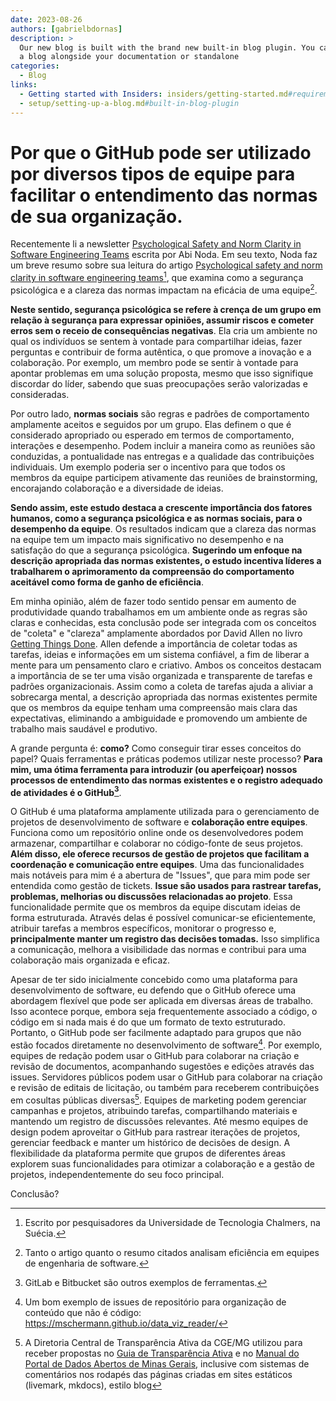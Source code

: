 ```yaml
---
date: 2023-08-26
authors: [gabrielbdornas]
description: >
  Our new blog is built with the brand new built-in blog plugin. You can build
  a blog alongside your documentation or standalone
categories:
  - Blog
links:
  - Getting started with Insiders: insiders/getting-started.md#requirements
  - setup/setting-up-a-blog.md#built-in-blog-plugin
---
```


# Por que o GitHub pode ser utilizado por diversos tipos de equipe para facilitar o entendimento das normas de sua organização.

Recentemente li a newsletter [Psychological Safety and Norm Clarity in Software Engineering Teams](https://newsletter.abinoda.com/p/engineering-team-norm-clarity?utm_source=post-email-title&publication_id=996688&post_id=136340388&isFreemail=true&utm_medium=email) escrita por Abi Noda.
Em seu texto, Noda faz um breve resumo sobre sua leitura do artigo [Psychological safety and norm clarity in software engineering teams](https://dl.acm.org/doi/10.1145/3195836.3195847?utm_source=substack&utm_medium=email)[^1], que examina como a segurança psicológica e a clareza das normas impactam na eficácia de uma equipe[^2].

**Neste sentido, segurança psicológica se refere à crença de um grupo em relação à segurança para expressar opiniões, assumir riscos e cometer erros sem o receio de consequências negativas**.
Ela cria um ambiente no qual os indivíduos se sentem à vontade para compartilhar ideias, fazer perguntas e contribuir de forma autêntica, o que promove a inovação e a colaboração.
Por exemplo, um membro pode se sentir à vontade para apontar problemas em uma solução proposta, mesmo que isso signifique discordar do líder, sabendo que suas preocupações serão valorizadas e consideradas.

Por outro lado, **normas sociais** são regras e padrões de comportamento amplamente aceitos e seguidos por um grupo.
Elas definem o que é considerado apropriado ou esperado em termos de comportamento, interações e desempenho.
Podem incluir a maneira como as reuniões são conduzidas, a pontualidade nas entregas e a qualidade das contribuições individuais.
Um exemplo poderia ser o incentivo para que todos os membros da equipe participem ativamente das reuniões de brainstorming, encorajando colaboração e a diversidade de ideias.

**Sendo assim, este estudo destaca a crescente importância dos fatores humanos, como a segurança psicológica e as normas sociais, para o desempenho da equipe**.
Os resultados indicam que a clareza das normas na equipe tem um impacto mais significativo no desempenho e na satisfação do que a segurança psicológica.
**Sugerindo um enfoque na descrição apropriada das normas existentes, o estudo incentiva líderes a trabalharem o aprimoramento da compreensão do comportamento aceitável como forma de ganho de eficiência**.

Em minha opinião, além de fazer todo sentido pensar em aumento de produtividade quando trabalhamos em um ambiente onde as regras são claras e conhecidas, esta conclusão pode ser integrada com  os conceitos de "coleta" e "clareza" amplamente abordados por David Allen no livro [Getting Things Done](https://www.amazon.com/Getting-Things-Done-Stress-Free-Productivity/dp/0143126563).
Allen defende a importância de coletar todas as tarefas, ideias e informações em um sistema confiável, a fim de liberar a mente para um pensamento claro e criativo.
Ambos os conceitos destacam a importância de se ter uma visão organizada e transparente de tarefas e padrões organizacionais.
Assim como a coleta de tarefas ajuda a aliviar a sobrecarga mental, a descrição apropriada das normas existentes permite que os membros da equipe tenham uma compreensão mais clara das expectativas, eliminando a ambiguidade e promovendo um ambiente de trabalho mais saudável e produtivo.

A grande pergunta é: **como?**
Como conseguir tirar esses conceitos do papel?
Quais ferramentas e práticas podemos utilizar neste processo?
**Para mim, uma ótima ferramenta para introduzir (ou aperfeiçoar) nossos processos de entendimento das normas existentes e o registro adequado de atividades é o GitHub[^3]**.

O GitHub é uma plataforma amplamente utilizada para o gerenciamento de projetos de desenvolvimento de software e **colaboração entre equipes**. Funciona como um repositório online onde os desenvolvedores podem armazenar, compartilhar e colaborar no código-fonte de seus projetos. **Além disso, ele oferece recursos de gestão de projetos que facilitam a coordenação e comunicação entre equipes**.
Uma das funcionalidades mais notáveis para mim é a abertura de "Issues", que para mim pode ser entendida como gestão de tickets.
**Issue são usados para rastrear tarefas, problemas, melhorias ou discussões relacionadas ao projeto**.
Essa funcionalidade permite que os membros da equipe discutam ideias de forma estruturada.
Através delas é possível comunicar-se eficientemente, atribuir tarefas a membros específicos, monitorar o progresso e, **principalmente manter um registro das decisões tomadas.**
Isso simplifica a comunicação, melhora a visibilidade das normas e contribui para uma colaboração mais organizada e eficaz.

Apesar de ter sido inicialmente concebido como uma plataforma para desenvolvimento de software, eu defendo que o GitHub oferece uma abordagem flexível que pode ser aplicada em diversas áreas de trabalho.
Isso acontece porque, embora seja frequentemente associado a código, o código em si nada mais é do que um formato de texto estruturado. Portanto, o GitHub pode ser facilmente adaptado para grupos que não estão focados diretamente no desenvolvimento de software[^4].
Por exemplo, equipes de redação podem usar o GitHub para colaborar na criação e revisão de documentos, acompanhando sugestões e edições através das issues.
Servidores públicos podem usar o GitHub para colaborar na criação e revisão de editais de licitação, ou também para receberem contribuições em cosultas públicas diversas[^5].
Equipes de marketing podem gerenciar campanhas e projetos, atribuindo tarefas, compartilhando materiais e mantendo um registro de discussões relevantes.
Até mesmo equipes de design podem aproveitar o GitHub para rastrear iterações de projetos, gerenciar feedback e manter um histórico de decisões de design.
A flexibilidade da plataforma permite que grupos de diferentes áreas explorem suas funcionalidades para otimizar a colaboração e a gestão de projetos, independentemente do seu foco principal.

Conclusão?

[^1]: Escrito por pesquisadores da Universidade de Tecnologia Chalmers, na Suécia.
[^2]: Tanto o artigo quanto o resumo citados analisam eficiência em equipes de engenharia de software.
[^3]: GitLab e Bitbucket são outros exemplos de ferramentas.
[^4]: Um bom exemplo de issues de repositório para organização de conteúdo que não é código: https://mschermann.github.io/data_viz_reader/
[^5]: A Diretoria Central de Transparência Ativa da CGE/MG utilizou para receber propostas no [Guia de Transparência Ativa](https://transparencia-mg.github.io/guia-transparencia-ativa/v3/organizacao-dos-conteudos/) e no [Manual do Portal de Dados Abertos de Minas Gerais](https://transparencia-mg.github.io/manual-dados-mg/0.1/2.%20Ciclo%20de%20publica%C3%A7%C3%A3o%20de%20dados/005_escolha_das_bases/), inclusive com sistemas de comentários nos rodapés das páginas criadas em sites estáticos (livemark, mkdocs), estilo blog
